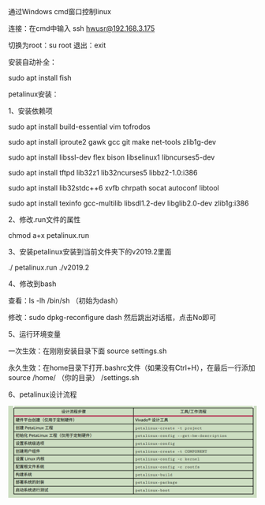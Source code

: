 通过Windows cmd窗口控制linux

连接：在cmd中输入 ssh [hwusr@192.168.3.175](mailto:hwusr@192.168.3.175)

切换为root：su root 退出：exit

安装自动补全：

sudo apt install fish

petalinux安装：

1、安装依赖项

sudo apt install build-essential vim tofrodos

sudo apt install iproute2 gawk gcc git make net-tools zlib1g-dev

sudo apt install libssl-dev flex bison libselinux1 libncurses5-dev

sudo apt install tftpd lib32z1 lib32ncurses5 libbz2-1.0:i386

sudo apt install lib32stdc++6 xvfb chrpath socat autoconf libtool

sudo apt install texinfo gcc-multilib libsdl1.2-dev libglib2.0-dev zlib1g:i386

2、修改.run文件的属性

chmod a+x petalinux.run

3、安装petalinux安装到当前文件夹下的v2019.2里面

./ petalinux.run ./v2019.2

4、修改到bash

查看：ls -lh /bin/sh （初始为dash）

修改：sudo dpkg-reconfigure dash 然后跳出对话框，点击No即可

5、运行环境变量

一次生效：在刚刚安装目录下面 source settings.sh

永久生效：在home目录下打开.bashrc文件（如果没有Ctrl+H），在最后一行添加 source /home/ （你的目录） /settings.sh

6、petalinux设计流程

![](media/b91045ef35608a688f1534407281fc43.png)
